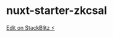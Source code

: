 # nuxt-starter-zkcsal

[Edit on StackBlitz ⚡️](https://jake.stackblitz.com/edit/nuxt-starter-zkcsal)